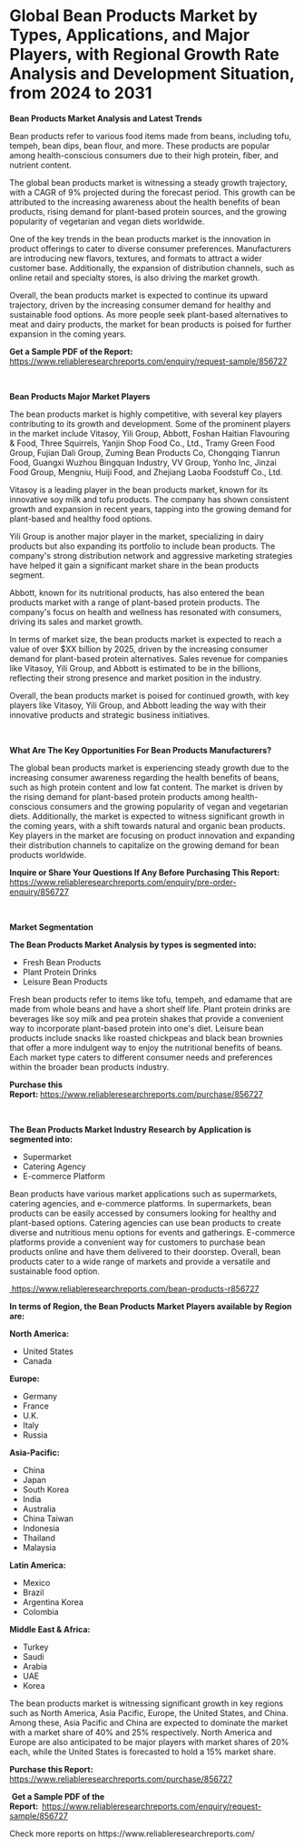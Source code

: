 <p><h1>Global Bean Products Market by Types, Applications, and Major Players, with Regional Growth Rate Analysis and Development Situation, from 2024 to 2031</h1></p><p><strong>Bean Products Market Analysis and Latest Trends</strong></p>
<p><p>Bean products refer to various food items made from beans, including tofu, tempeh, bean dips, bean flour, and more. These products are popular among health-conscious consumers due to their high protein, fiber, and nutrient content.</p><p>The global bean products market is witnessing a steady growth trajectory, with a CAGR of 9% projected during the forecast period. This growth can be attributed to the increasing awareness about the health benefits of bean products, rising demand for plant-based protein sources, and the growing popularity of vegetarian and vegan diets worldwide.</p><p>One of the key trends in the bean products market is the innovation in product offerings to cater to diverse consumer preferences. Manufacturers are introducing new flavors, textures, and formats to attract a wider customer base. Additionally, the expansion of distribution channels, such as online retail and specialty stores, is also driving the market growth.</p><p>Overall, the bean products market is expected to continue its upward trajectory, driven by the increasing consumer demand for healthy and sustainable food options. As more people seek plant-based alternatives to meat and dairy products, the market for bean products is poised for further expansion in the coming years.</p></p>
<p><strong>Get a Sample PDF of the Report:&nbsp;</strong> <a href="https://www.reliableresearchreports.com/enquiry/request-sample/856727">https://www.reliableresearchreports.com/enquiry/request-sample/856727</a></p>
<p>&nbsp;</p>
<p><strong>Bean Products Major Market Players</strong></p>
<p><p>The bean products market is highly competitive, with several key players contributing to its growth and development. Some of the prominent players in the market include Vitasoy, Yili Group, Abbott, Foshan Haitian Flavouring & Food, Three Squirrels, Yanjin Shop Food Co., Ltd., Tramy Green Food Group, Fujian Dali Group, Zuming Bean Products Co, Chongqing Tianrun Food, Guangxi Wuzhou Bingquan Industry, VV Group, Yonho Inc, Jinzai Food Group, Mengniu, Huiji Food, and Zhejiang Laoba Foodstuff Co., Ltd.</p><p>Vitasoy is a leading player in the bean products market, known for its innovative soy milk and tofu products. The company has shown consistent growth and expansion in recent years, tapping into the growing demand for plant-based and healthy food options.</p><p>Yili Group is another major player in the market, specializing in dairy products but also expanding its portfolio to include bean products. The company's strong distribution network and aggressive marketing strategies have helped it gain a significant market share in the bean products segment.</p><p>Abbott, known for its nutritional products, has also entered the bean products market with a range of plant-based protein products. The company's focus on health and wellness has resonated with consumers, driving its sales and market growth.</p><p>In terms of market size, the bean products market is expected to reach a value of over $XX billion by 2025, driven by the increasing consumer demand for plant-based protein alternatives. Sales revenue for companies like Vitasoy, Yili Group, and Abbott is estimated to be in the billions, reflecting their strong presence and market position in the industry.</p><p>Overall, the bean products market is poised for continued growth, with key players like Vitasoy, Yili Group, and Abbott leading the way with their innovative products and strategic business initiatives.</p></p>
<p>&nbsp;</p>
<p><strong>What Are The Key Opportunities For Bean Products Manufacturers?</strong></p>
<p><p>The global bean products market is experiencing steady growth due to the increasing consumer awareness regarding the health benefits of beans, such as high protein content and low fat content. The market is driven by the rising demand for plant-based protein products among health-conscious consumers and the growing popularity of vegan and vegetarian diets. Additionally, the market is expected to witness significant growth in the coming years, with a shift towards natural and organic bean products. Key players in the market are focusing on product innovation and expanding their distribution channels to capitalize on the growing demand for bean products worldwide.</p></p>
<p><strong>Inquire or Share Your Questions If Any Before Purchasing This Report:</strong> <a href="https://www.reliableresearchreports.com/enquiry/pre-order-enquiry/856727">https://www.reliableresearchreports.com/enquiry/pre-order-enquiry/856727</a></p>
<p>&nbsp;</p>
<p><strong>Market Segmentation</strong></p>
<p><strong>The Bean Products Market Analysis by types is segmented into:</strong></p>
<p><ul><li>Fresh Bean Products</li><li>Plant Protein Drinks</li><li>Leisure Bean Products</li></ul></p>
<p><p>Fresh bean products refer to items like tofu, tempeh, and edamame that are made from whole beans and have a short shelf life. Plant protein drinks are beverages like soy milk and pea protein shakes that provide a convenient way to incorporate plant-based protein into one's diet. Leisure bean products include snacks like roasted chickpeas and black bean brownies that offer a more indulgent way to enjoy the nutritional benefits of beans. Each market type caters to different consumer needs and preferences within the broader bean products industry.</p></p>
<p><strong>Purchase this Report:&nbsp;</strong><a href="https://www.reliableresearchreports.com/purchase/856727">https://www.reliableresearchreports.com/purchase/856727</a></p>
<p>&nbsp;</p>
<p><strong>The Bean Products Market Industry Research by Application is segmented into:</strong></p>
<p><ul><li>Supermarket</li><li>Catering Agency</li><li>E-commerce Platform</li></ul></p>
<p><p>Bean products have various market applications such as supermarkets, catering agencies, and e-commerce platforms. In supermarkets, bean products can be easily accessed by consumers looking for healthy and plant-based options. Catering agencies can use bean products to create diverse and nutritious menu options for events and gatherings. E-commerce platforms provide a convenient way for customers to purchase bean products online and have them delivered to their doorstep. Overall, bean products cater to a wide range of markets and provide a versatile and sustainable food option.</p></p>
<p><a href="https://www.reliableresearchreports.com/bean-products-r856727">&nbsp;https://www.reliableresearchreports.com/bean-products-r856727</a></p>
<p><strong>In terms of Region, the Bean Products Market Players available by Region are:</strong></p>
<p>
    <p> <strong> North America: </strong>
        <ul>
            <li>United States</li>
            <li>Canada</li>
        </ul>
        </p> 
    <p> <strong> Europe: </strong>
        <ul>
            <li>Germany</li>
            <li>France</li>
            <li>U.K.</li>
            <li>Italy</li>
            <li>Russia</li>
        </ul>
        </p> 
    <p> <strong> Asia-Pacific: </strong>
        <ul>
            <li>China</li>
            <li>Japan</li>
            <li>South Korea</li>
            <li>India</li>
            <li>Australia</li>
            <li>China Taiwan</li>
            <li>Indonesia</li>
            <li>Thailand</li>
            <li>Malaysia</li>
        </ul>
        </p> 
    <p> <strong> Latin America: </strong>
        <ul>
            <li>Mexico</li>
            <li>Brazil</li>
            <li>Argentina Korea</li>
            <li>Colombia</li>
        </ul>
        </p> 
    <p> <strong> Middle East & Africa: </strong>
        <ul>
            <li>Turkey</li>
            <li>Saudi</li>
            <li>Arabia</li>
            <li>UAE</li>
            <li>Korea</li>
        </ul>
    </p>
    </p>
<p><p>The bean products market is witnessing significant growth in key regions such as North America, Asia Pacific, Europe, the United States, and China. Among these, Asia Pacific and China are expected to dominate the market with a market share of 40% and 25% respectively. North America and Europe are also anticipated to be major players with market shares of 20% each, while the United States is forecasted to hold a 15% market share.</p></p>
<p><strong>Purchase this Report: </strong><a href="https://www.reliableresearchreports.com/purchase/856727">https://www.reliableresearchreports.com/purchase/856727</a></p>
<p>&nbsp;<strong>Get a Sample PDF of the Report:&nbsp;&nbsp;</strong><a href="https://www.reliableresearchreports.com/enquiry/request-sample/856727">https://www.reliableresearchreports.com/enquiry/request-sample/856727</a></p>
<p><strong></strong></p>
<p>Check more reports on https://www.reliableresearchreports.com/</p>
